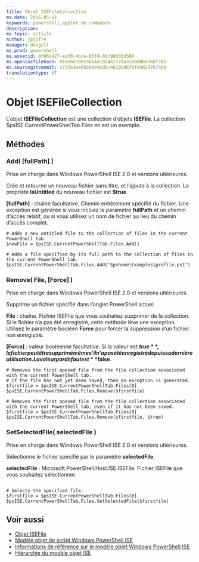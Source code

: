 ```yaml
---
title: Objet ISEFileCollection
ms.date: 2016-05-11
keywords: powershell,applet de commande
description: 
ms.topic: article
author: jpjofre
manager: dongill
ms.prod: powershell
ms.assetid: 0f86a427-ea38-4bce-85f8-06c98d30d508
ms.openlocfilehash: 01de8e108c5b54a192462779a31b0d8b07687705
ms.sourcegitcommit: c732e3ee6d2e0e9cd8c40105d6fbfd4d207b730d
translationtype: HT
---
```

# <a name="the-isefilecollection-object"></a>Objet ISEFileCollection
  L’objet **ISEFileCollection** est une collection d’objets **ISEFile**. La collection $psISE.CurrentPowerShellTab.Files en est un exemple.

## <a name="methods"></a>Méthodes

### <a name="add-fullpath-"></a>Add\( \[fullPath\] \)
  Prise en charge dans Windows PowerShell ISE 2.0 et versions ultérieures. 

 Crée et retourne un nouveau fichier sans titre, et l’ajoute à la collection. La propriété **IsUntitled** du nouveau fichier est **$true**.

 **\[fullPath\]** : chaîne facultative. Chemin entièrement spécifié du fichier. Une exception est générée si vous incluez le paramètre **fullPath** et un chemin d’accès relatif, ou si vous utilisez un nom de fichier au lieu du chemin d’accès complet.

```
# Adds a new untitled file to the collection of files in the current PowerShell tab.
$newFile = $psISE.CurrentPowerShellTab.Files.Add()

# Adds a file specified by its full path to the collection of files in the current PowerShell tab.
$psISE.CurrentPowerShellTab.Files.Add("$pshome\Examples\profile.ps1")

```

### <a name="remove-file-force-"></a>Remove\( File, \[Force\] \)
  Prise en charge dans Windows PowerShell ISE 2.0 et versions ultérieures. 

 Supprime un fichier spécifié dans l’onglet PowerShell actuel.

 **File** : chaîne. Fichier ISEFile que vous souhaitez supprimer de la collection. Si le fichier n’a pas été enregistré, cette méthode lève une exception. Utilisez le paramètre booléen **Force** pour forcer la suppression d’un fichier non enregistré.

 **\[Force\]** : valeur booléenne facultative. Si la valeur est **$true**, le fichier peut être supprimé même s’il n’a pas été enregistré depuis sa dernière utilisation. La valeur par défaut est **$false**.

```
# Removes the first opened file from the file collection associated with the current PowerShell tab.
# If the file has not yet been saved, then an exception is generated.
$firstfile = $psISE.CurrentPowerShellTab.Files[0]
$psISE.CurrentPowerShellTab.Files.Remove($firstfile)

# Removes the first opened file from the file collection associated with the current PowerShell tab, even if it has not been saved.
$firstfile = $psISE.CurrentPowerShellTab.Files[0]
$psISE.CurrentPowerShellTab.Files.Remove($firstfile, $true)
```

### <a name="setselectedfile-selectedfile-"></a>SetSelectedFile\( selectedFile \)
  Prise en charge dans Windows PowerShell ISE 2.0 et versions ultérieures. 

 Sélectionne le fichier spécifié par le paramètre **selectedFile**.

 **selectedFile** : Microsoft.PowerShell.Host.ISE.ISEFile. Fichier ISEFile que vous souhaitez sélectionner.

```

# Selects the specified file.
$firstfile = $psISE.CurrentPowerShellTab.Files[0]
$psISE.CurrentPowerShellTab.Files.SetSelectedFile($firstfile)

```

## <a name="see-also"></a>Voir aussi
- [Objet ISEFile](The-ISEFile-Object.md) 
- [Modèle objet de script Windows PowerShell ISE](The-Windows-PowerShell-ISE-Scripting-Object-Model.md) 
- [Informations de référence sur le modèle objet Windows PowerShell ISE](Windows-PowerShell-ISE-Object-Model-Reference.md) 
- [Hiérarchie du modèle objet ISE](The-ISE-Object-Model-Hierarchy.md)

  
